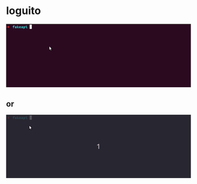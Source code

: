 # loguito

<p align="center">
  <img src="example.gif" />
</p>

## or

<p align="center">
  <img src="example2.gif" />
</p>
